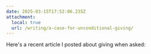 ```yaml
---
date: 2025-03-15T17:52:06.235Z
attachment:
  local: true
  url: /writing/a-case-for-unconditional-giving/
---
```


Here's a recent article I posted about giving when asked:
